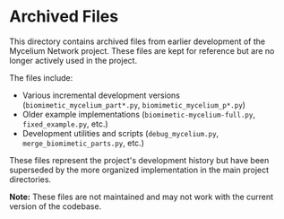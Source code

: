 # Archived Files

This directory contains archived files from earlier development of the Mycelium Network project. These files are kept for reference but are no longer actively used in the project.

The files include:
- Various incremental development versions (`biomimetic_mycelium_part*.py`, `biomimetic_mycelium_p*.py`)
- Older example implementations (`biomimetic-mycelium-full.py`, `fixed_example.py`, etc.)
- Development utilities and scripts (`debug_mycelium.py`, `merge_biomimetic_parts.py`, etc.)

These files represent the project's development history but have been superseded by the more organized implementation in the main project directories.

**Note:** These files are not maintained and may not work with the current version of the codebase.
